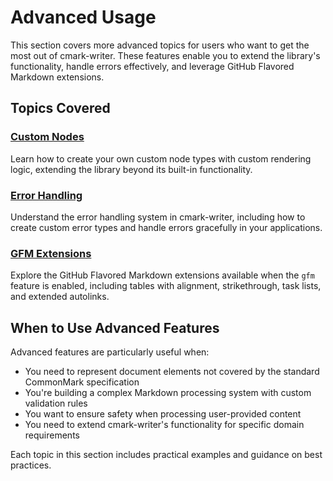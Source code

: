 # Advanced Usage

This section covers more advanced topics for users who want to get the most out of cmark-writer. These features enable you to extend the library's functionality, handle errors effectively, and leverage GitHub Flavored Markdown extensions.

## Topics Covered

### [Custom Nodes](./custom-nodes.md)

Learn how to create your own custom node types with custom rendering logic, extending the library beyond its built-in functionality.

### [Error Handling](./error-handling.md)

Understand the error handling system in cmark-writer, including how to create custom error types and handle errors gracefully in your applications.

### [GFM Extensions](./gfm-extensions.md)

Explore the GitHub Flavored Markdown extensions available when the `gfm` feature is enabled, including tables with alignment, strikethrough, task lists, and extended autolinks.

## When to Use Advanced Features

Advanced features are particularly useful when:

- You need to represent document elements not covered by the standard CommonMark specification
- You're building a complex Markdown processing system with custom validation rules
- You want to ensure safety when processing user-provided content
- You need to extend cmark-writer's functionality for specific domain requirements

Each topic in this section includes practical examples and guidance on best practices.
